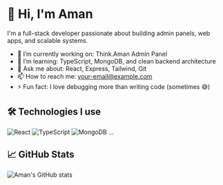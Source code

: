 # 👋 Hi, I'm Aman

I'm a full-stack developer passionate about building admin panels, web apps, and scalable systems.

- 🔭 I’m currently working on: Think.Aman Admin Panel
- 🌱 I’m learning: TypeScript, MongoDB, and clean backend architecture
- 💬 Ask me about: React, Express, Tailwind, Git
- 📫 How to reach me: [your-email@example.com](mailto:your-email@example.com)
- ⚡ Fun fact: I love debugging more than writing code (sometimes 😅)

## 🛠️ Technologies I use

![React](https://img.shields.io/badge/-React-black?style=flat-square&logo=react)
![TypeScript](https://img.shields.io/badge/-TypeScript-black?style=flat-square&logo=typescript)
![MongoDB](https://img.shields.io/badge/-MongoDB-black?style=flat-square&logo=mongodb)
...

## 📈 GitHub Stats

![Aman's GitHub stats](https://github-readme-stats.vercel.app/api?username=think-aman&show_icons=true&theme=radical&cache_seconds=3600)

